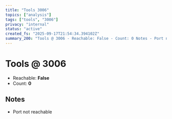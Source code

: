 ```yaml
---
title: "Tools 3006"
topics: ["analysis"]
tags: ["tools", "3006"]
privacy: "internal"
status: "active"
created_fs: "2025-09-17T21:54:34.394102Z"
summary_200: "Tools @ 3006 - Reachable: False - Count: 0 Notes - Port not reachable."
---
```


# Tools @ 3006

- Reachable: **False**
- Count: **0**


## Notes
- Port not reachable
